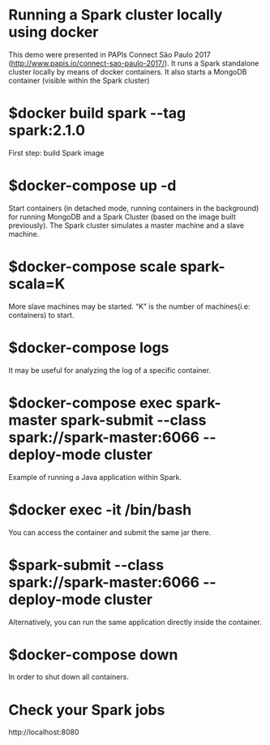 # Running a Spark cluster locally using docker 
This demo were presented in PAPIs Connect São Paulo 2017 (http://www.papis.io/connect-sao-paulo-2017/). It runs a Spark standalone cluster locally by means of docker containers. It also starts a MongoDB container (visible within the Spark cluster)

# $docker build spark --tag spark:2.1.0
First step: build Spark image

# $docker-compose up -d
Start containers (in detached mode, running containers in the background) for running MongoDB and a Spark Cluster (based on the image built previously). The Spark cluster simulates a master machine and a slave machine. 

# $docker-compose scale spark-scala=K
More slave machines may be started. “K” is the number of machines(i.e: containers) to start.

# $docker-compose logs <container-id>
It may be useful for analyzing the log of a specific container.

# $docker-compose exec spark-master spark-submit --class <main-class> spark://spark-master:6066 --deploy-mode cluster <application-jar>
Example of running a Java application within Spark.

# $docker exec -it <container-id of the master machine> /bin/bash
You can access the container and submit the same jar there.

# $spark-submit --class <main-class> spark://spark-master:6066 --deploy-mode cluster <application-jar>
Alternatively, you can run the same application directly inside the container.

# $docker-compose down
In order to shut down all containers.

# Check your Spark jobs
http://localhost:8080
